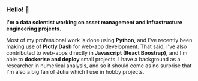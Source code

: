 ### Hello! 👋

**I'm a data scientist working on asset management and infrastructure engineering projects.**

Most of my professional work is done using **Python**, and I've recently been making use of **Plotly Dash** for web-app development.
That said, I've also contributed to web-apps directly in **Javascript (React Boostrap)**, and I'm able to **dockerise and deploy** small projects.
I have a background as a researcher in numerical analysis, and so it should come as no surprise that I'm also a big fan of **Julia** which I use in hobby projects.
